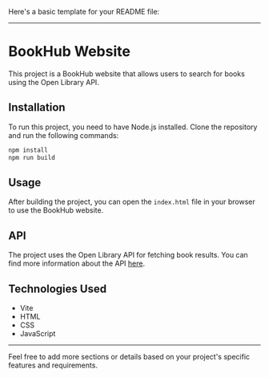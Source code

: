 Here's a basic template for your README file:

---

# BookHub Website

This project is a BookHub website that allows users to search for books using the Open Library API.

## Installation

To run this project, you need to have Node.js installed. Clone the repository and run the following commands:

```bash
npm install
npm run build
```

## Usage

After building the project, you can open the `index.html` file in your browser to use the BookHub website. 

## API

The project uses the Open Library API for fetching book results. You can find more information about the API [here](https://openlibrary.org/dev/docs/api/search).

## Technologies Used

- Vite
- HTML
- CSS
- JavaScript

---

Feel free to add more sections or details based on your project's specific features and requirements.